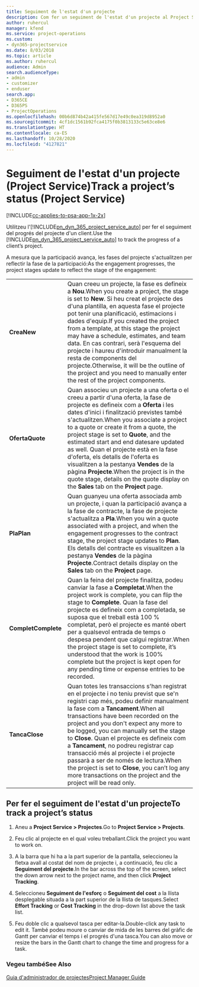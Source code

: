 ```yaml
---
title: Seguiment de l'estat d'un projecte
description: Com fer un seguiment de l'estat d'un projecte al Project Service
author: ruhercul
manager: kfend
ms.service: project-operations
ms.custom:
- dyn365-projectservice
ms.date: 8/03/2018
ms.topic: article
ms.author: ruhercul
audience: Admin
search.audienceType:
- admin
- customizer
- enduser
search.app:
- D365CE
- D365PS
- ProjectOperations
ms.openlocfilehash: 00b6d874b42a415fe567d17e49c0ea319d8952a0
ms.sourcegitcommit: 4cf1dc1561b92fca4175f0b3813133c5e63ce8e6
ms.translationtype: HT
ms.contentlocale: ca-ES
ms.lasthandoff: 10/28/2020
ms.locfileid: "4127821"
---
```

# <a name="track-a-projects-status-project-service"></a><span data-ttu-id="a1646-103">Seguiment de l'estat d'un projecte (Project Service)</span><span class="sxs-lookup"><span data-stu-id="a1646-103">Track a project’s status (Project Service)</span></span>

[!INCLUDE[cc-applies-to-psa-app-1x-2x](../includes/cc-applies-to-psa-app-1x-2x.md)]

<span data-ttu-id="a1646-104">Utilitzeu l'[!INCLUDE[pn_dyn_365_project_service_auto](../includes/pn-dyn-365-project-service-auto.md)] per fer el seguiment del progrés del projecte d'un client.</span><span class="sxs-lookup"><span data-stu-id="a1646-104">Use the [!INCLUDE[pn_dyn_365_project_service_auto](../includes/pn-dyn-365-project-service-auto.md)] to track the progress of a client’s project.</span></span>  

<span data-ttu-id="a1646-105">A mesura que la participació avança, les fases del projecte s'actualitzen per reflectir la fase de la participació:</span><span class="sxs-lookup"><span data-stu-id="a1646-105">As the engagement progresses, the project stages update to reflect the stage of the engagement:</span></span>  


|              |                                                                                                                                                                                                                                                                                                  |
|--------------|--------------------------------------------------------------------------------------------------------------------------------------------------------------------------------------------------------------------------------------------------------------------------------------------------|
|   <span data-ttu-id="a1646-106">**Crea**</span><span class="sxs-lookup"><span data-stu-id="a1646-106">**New**</span></span>    | <span data-ttu-id="a1646-107">Quan creeu un projecte, la fase es defineix a **Nou**.</span><span class="sxs-lookup"><span data-stu-id="a1646-107">When you create a project, the stage is set to **New**.</span></span> <span data-ttu-id="a1646-108">Si heu creat el projecte des d'una plantilla, en aquesta fase el projecte pot tenir una planificació, estimacions i dades d'equip.</span><span class="sxs-lookup"><span data-stu-id="a1646-108">If you created the project from a template, at this stage the project may have a schedule, estimates, and team data.</span></span> <span data-ttu-id="a1646-109">En cas contrari, serà l'esquema del projecte i haureu d'introduir manualment la resta de components del projecte.</span><span class="sxs-lookup"><span data-stu-id="a1646-109">Otherwise, it will be the outline of the project and you need to manually enter the rest of the project components.</span></span> |
|  <span data-ttu-id="a1646-110">**Oferta**</span><span class="sxs-lookup"><span data-stu-id="a1646-110">**Quote**</span></span>   |      <span data-ttu-id="a1646-111">Quan associeu un projecte a una oferta o el creeu a partir d'una oferta, la fase de projecte es defineix com a **Oferta** i les dates d'inici i finalització previstes també s'actualitzen.</span><span class="sxs-lookup"><span data-stu-id="a1646-111">When you associate a project to a quote or create it from a quote, the project stage is set to **Quote**, and the estimated start and end datesare updated as well.</span></span> <span data-ttu-id="a1646-112">Quan el projecte està en la fase d'oferta, els detalls de l'oferta es visualitzen a la pestanya **Vendes** de la pàgina **Projecte**.</span><span class="sxs-lookup"><span data-stu-id="a1646-112">When the project is in the quote stage, details on the quote display on the **Sales** tab on the **Project** page.</span></span>      |
|   <span data-ttu-id="a1646-113">**Pla**</span><span class="sxs-lookup"><span data-stu-id="a1646-113">**Plan**</span></span>   |                                     <span data-ttu-id="a1646-114">Quan guanyeu una oferta associada amb un projecte, i quan la participació avança a la fase de contracte, la fase de projecte s'actualitza a **Pla**.</span><span class="sxs-lookup"><span data-stu-id="a1646-114">When you win a quote associated with a project, and when the engagement progresses to the contract stage, the project stage updates to **Plan**.</span></span> <span data-ttu-id="a1646-115">Els detalls del contracte es visualitzen a la pestanya **Vendes** de la pàgina **Projecte**.</span><span class="sxs-lookup"><span data-stu-id="a1646-115">Contract details display on the **Sales** tab on the **Project** page.</span></span>                                      |
| <span data-ttu-id="a1646-116">**Complet**</span><span class="sxs-lookup"><span data-stu-id="a1646-116">**Complete**</span></span> |                    <span data-ttu-id="a1646-117">Quan la feina del projecte finalitza, podeu canviar la fase a **Completat**.</span><span class="sxs-lookup"><span data-stu-id="a1646-117">When the project work is complete, you can flip the stage to **Complete**.</span></span> <span data-ttu-id="a1646-118">Quan la fase del projecte es defineix com a completada, se suposa que el treball està 100 % completat, però el projecte es manté obert per a qualsevol entrada de temps o despesa pendent que calgui registrar.</span><span class="sxs-lookup"><span data-stu-id="a1646-118">When the project stage is set to complete, it’s understood that the work is 100% complete but the project is kept open for any pending time or expense entries to be recorded.</span></span>                     |
|  <span data-ttu-id="a1646-119">**Tanca**</span><span class="sxs-lookup"><span data-stu-id="a1646-119">**Close**</span></span>   |           <span data-ttu-id="a1646-120">Quan totes les transaccions s'han registrat en el projecte i no teniu previst que se'n registri cap més, podeu definir manualment la fase com a **Tancament**.</span><span class="sxs-lookup"><span data-stu-id="a1646-120">When all transactions have been recorded on the project and you don't expect any more to be logged, you can manually set the stage to **Close**.</span></span> <span data-ttu-id="a1646-121">Quan el projecte es defineix com a **Tancament**, no podreu registrar cap transacció més al projecte i el projecte passarà a ser de només de lectura.</span><span class="sxs-lookup"><span data-stu-id="a1646-121">When the project is set to **Close**, you can’t log any more transactions on the project and the project will be read only.</span></span>           |

## <a name="to-track-a-projects-status"></a><span data-ttu-id="a1646-122">Per fer el seguiment de l'estat d'un projecte</span><span class="sxs-lookup"><span data-stu-id="a1646-122">To track a project’s status</span></span>  

1.  <span data-ttu-id="a1646-123">Aneu a **Project Service > Projectes**.</span><span class="sxs-lookup"><span data-stu-id="a1646-123">Go to **Project Service > Projects**.</span></span>  

2.  <span data-ttu-id="a1646-124">Feu clic al projecte en el qual voleu treballant.</span><span class="sxs-lookup"><span data-stu-id="a1646-124">Click the project you want to work on.</span></span>  

3.  <span data-ttu-id="a1646-125">A la barra que hi ha a la part superior de la pantalla, seleccioneu la fletxa avall al costat del nom de projecte i, a continuació, feu clic a **Seguiment del projecte**.</span><span class="sxs-lookup"><span data-stu-id="a1646-125">In the bar across the top of the screen, select the down arrow next to the project name, and then click **Project Tracking**.</span></span>  

4.  <span data-ttu-id="a1646-126">Seleccioneu **Seguiment de l'esforç** o **Seguiment del cost** a la llista desplegable situada a la part superior de la llista de tasques.</span><span class="sxs-lookup"><span data-stu-id="a1646-126">Select **Effort Tracking** or **Cost Tracking** in the drop-down list above the task list.</span></span>  

5.  <span data-ttu-id="a1646-127">Feu doble clic a qualsevol tasca per editar-la.</span><span class="sxs-lookup"><span data-stu-id="a1646-127">Double-click any task to edit it.</span></span> <span data-ttu-id="a1646-128">També podeu moure o canviar de mida de les barres del gràfic de Gantt per canviar el temps i el progrés d'una tasca.</span><span class="sxs-lookup"><span data-stu-id="a1646-128">You can also move or resize the bars in the Gantt chart to change the time and progress for a task.</span></span>  

### <a name="see-also"></a><span data-ttu-id="a1646-129">Vegeu també</span><span class="sxs-lookup"><span data-stu-id="a1646-129">See Also</span></span>  
 [<span data-ttu-id="a1646-130">Guia d'administrador de projectes</span><span class="sxs-lookup"><span data-stu-id="a1646-130">Project Manager Guide</span></span>](../psa/project-manager-guide.md)
